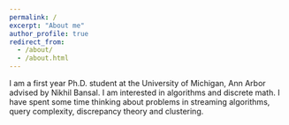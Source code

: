 ```yaml
---
permalink: /
excerpt: "About me"
author_profile: true
redirect_from: 
  - /about/
  - /about.html
---
```


I am a first year Ph.D. student at the University of Michigan, Ann Arbor advised by Nikhil Bansal.  I am interested in algorithms and discrete math. I have spent some time thinking about problems in streaming algorithms, query complexity, discrepancy theory and clustering.
